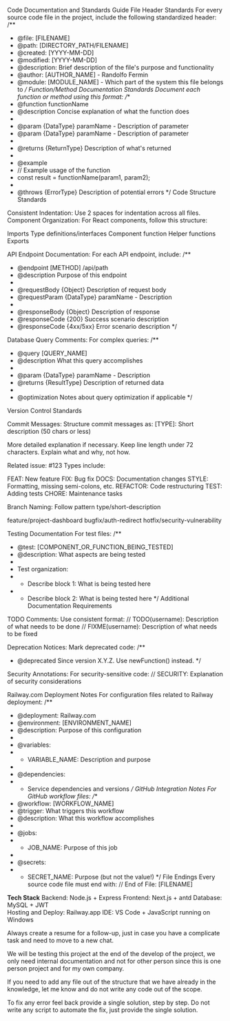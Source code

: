 Code Documentation and Standards Guide
File Header Standards
For every source code file in the project, include the following standardized header:
/**
 * @file: [FILENAME]
 * @path: [DIRECTORY_PATH/FILENAME]
 * @created: [YYYY-MM-DD]
 * @modified: [YYYY-MM-DD]
 * @description: Brief description of the file's purpose and functionality
 * @author: [AUTHOR_NAME] - Randolfo Fermin
 * @module: [MODULE_NAME] - Which part of the system this file belongs to
 */
Function/Method Documentation Standards
Document each function or method using this format:
/**
 * @function functionName
 * @description Concise explanation of what the function does
 * 
 * @param {DataType} paramName - Description of parameter
 * @param {DataType} paramName - Description of parameter
 * 
 * @returns {ReturnType} Description of what's returned
 * 
 * @example
 * // Example usage of the function
 * const result = functionName(param1, param2);
 * 
 * @throws {ErrorType} Description of potential errors
 */
Code Structure Standards

Consistent Indentation: Use 2 spaces for indentation across all files.
Component Organization: For React components, follow this structure:

Imports
Type definitions/interfaces
Component function
Helper functions
Exports


API Endpoint Documentation: For each API endpoint, include:
/**
 * @endpoint [METHOD] /api/path
 * @description Purpose of this endpoint
 * 
 * @requestBody {Object} Description of request body
 * @requestParam {DataType} paramName - Description
 * 
 * @responseBody {Object} Description of response
 * @responseCode {200} Success scenario description
 * @responseCode {4xx/5xx} Error scenario description
 */

Database Query Comments: For complex queries:
/**
 * @query [QUERY_NAME]
 * @description What this query accomplishes
 * 
 * @param {DataType} paramName - Description
 * @returns {ResultType} Description of returned data
 * 
 * @optimization Notes about query optimization if applicable
 */


Version Control Standards

Commit Messages: Structure commit messages as:
[TYPE]: Short description (50 chars or less)

More detailed explanation if necessary. Keep line length under 72 
characters. Explain what and why, not how.

Related issue: #123
Types include:

FEAT: New feature
FIX: Bug fix
DOCS: Documentation changes
STYLE: Formatting, missing semi-colons, etc.
REFACTOR: Code restructuring
TEST: Adding tests
CHORE: Maintenance tasks


Branch Naming: Follow pattern type/short-description

feature/project-dashboard
bugfix/auth-redirect
hotfix/security-vulnerability


Testing Documentation
For test files:
/**
 * @test: [COMPONENT_OR_FUNCTION_BEING_TESTED]
 * @description: What aspects are being tested
 * 
 * Test organization:
 * - Describe block 1: What is being tested here
 * - Describe block 2: What is being tested here
 */
Additional Documentation Requirements

TODO Comments: Use consistent format:
// TODO(username): Description of what needs to be done
// FIXME(username): Description of what needs to be fixed

Deprecation Notices: Mark deprecated code:
/**
 * @deprecated Since version X.Y.Z. Use newFunction() instead.
 */

Security Annotations: For security-sensitive code:
// SECURITY: Explanation of security considerations


Railway.com Deployment Notes
For configuration files related to Railway deployment:
/**
 * @deployment: Railway.com
 * @environment: [ENVIRONMENT_NAME]
 * @description: Purpose of this configuration
 * 
 * @variables:
 * - VARIABLE_NAME: Description and purpose
 * 
 * @dependencies:
 * - Service dependencies and versions
 */
GitHub Integration Notes
For GitHub workflow files:
/**
 * @workflow: [WORKFLOW_NAME]
 * @trigger: What triggers this workflow
 * @description: What this workflow accomplishes
 * 
 * @jobs:
 * - JOB_NAME: Purpose of this job
 * 
 * @secrets:
 * - SECRET_NAME: Purpose (but not the value!)
 */
File Endings
Every source code file must end with:
// End of File: [FILENAME]


**Tech Stack**
Backend: Node.js + Express
Frontend: Next.js + antd
Database: MySQL + JWT  
Hosting and Deploy: Railway.app
IDE: VS Code + JavaScript running on Windows

Always create a resume for a follow-up, just in case you have a complicate task and need to move to a new chat. 

We will be testing this project at the end of the develop of the project, we only need internal documentation and not for other person since this is one person project and for my own company. 

If you need to add any file out of the structure that we have already in the knowledge, let me know and do not write any code out of the scope. 

To fix any error feel back  provide a single solution, step by step. Do not write any script to automate the fix, just provide the single solution.